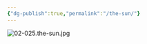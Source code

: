 ```yaml
---
{"dg-publish":true,"permalink":"/the-sun/"}
---
```



![02-025.the-sun.jpg](/img/user/images/02-025.the-sun.jpg)